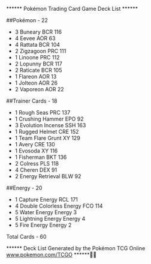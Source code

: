 ****** Pokémon Trading Card Game Deck List ******

##Pokémon - 22

* 3 Buneary BCR 116
* 4 Eevee AOR 63
* 4 Rattata BCR 104
* 2 Zigzagoon PRC 111
* 1 Linoone PRC 112
* 2 Lopunny BCR 117
* 2 Raticate BCR 105
* 1 Flareon AOR 13
* 1 Jolteon AOR 26
* 2 Vaporeon AOR 22

##Trainer Cards - 18

* 1 Rough Seas PRC 137
* 1 Crushing Hammer EPO 92
* 3 Evolution Incense SSH 163
* 1 Rugged Helmet CRE 152
* 1 Team Flare Grunt XY 129
* 1 Avery CRE 130
* 1 Evosoda XY 116
* 1 Fisherman BKT 136
* 2 Colress PLS 118
* 4 Cheren DEX 91
* 2 Energy Retrieval BLW 92

##Energy - 20

* 1 Capture Energy RCL 171
* 4 Double Colorless Energy FCO 114
* 5 Water Energy Energy 3
* 5 Lightning Energy Energy 4
* 5 Fire Energy Energy 2

Total Cards - 60

****** Deck List Generated by the Pokémon TCG Online www.pokemon.com/TCGO ****** ￿￿